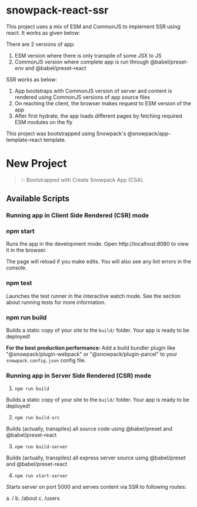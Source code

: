# snowpack-react-ssr

This project uses a mix of ESM and CommonJS to implement SSR using react.
It works as given below:

There are 2 versions of app:
1. ESM version where there is only transpile of some JSX to JS
2. CommonJS version where complete app is run through @babel/preset-env and @babel/preset-react

SSR works as below:

1. App bootstraps with CommonJS version of server and content is rendered using CommonJS versions
 of app source files
2. On reaching the client, the browser makes request to ESM version of the app
3. After first hydrate, the app loads different pages by fetching required ESM modules on the fly

This project was bootstrapped using Snowpack's @snowpack/app-template-react template.

# New Project

> ✨ Bootstrapped with Create Snowpack App (CSA).

## Available Scripts

### Running app in Client Side Rendered (CSR) mode

### npm start

Runs the app in the development mode.
Open http://localhost:8080 to view it in the browser.

The page will reload if you make edits.
You will also see any lint errors in the console.

### npm test

Launches the test runner in the interactive watch mode.
See the section about running tests for more information.

### npm run build

Builds a static copy of your site to the `build/` folder.
Your app is ready to be deployed!

**For the best production performance:** Add a build bundler plugin like "@snowpack/plugin-webpack" or "@snowpack/plugin-parcel" to your `snowpack.config.json` config file.


### Running app in Server Side Rendered (CSR) mode

1. `npm run build`

Builds a static copy of your site to the `build/` folder.
Your app is ready to be deployed!

2. `npm run build-src`

Builds (actually, transpiles) all source code using @babel/preset and @babel/preset-react

3. `npm run build-server`

Builds (actually, transpiles) all express server source using @babel/preset and @babel/preset-react

4. `npm run start-server`

Starts server on port 5000 and serves content via SSR to following routes:

a. /
b. /about
c. /users
